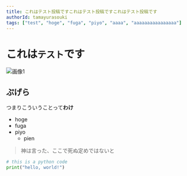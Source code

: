 ```yaml
---
title: これはテスト投稿ですこれはテスト投稿ですこれはテスト投稿です
authorId: tamayurasouki
tags: ["test", "hoge", "fuga", "piyo", "aaaa", "aaaaaaaaaaaaaaaa"]
---
```


# これは`テスト`です

![画像1](/author-icons/tamayurasouki.png)

## ぷげら

つまりこういうことって**わけ**

- hoge
- fuga
- piyo
  - pien

> 神は言った、ここで死ぬ定めではないと

```python
# this is a python code
print("hello, world!")
```